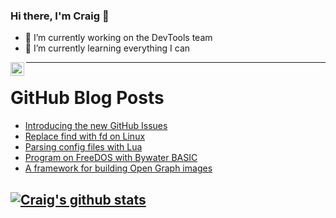 ### Hi there, I'm Craig 👋

<!--
**CraigTeelFugro/CraigTeelFugro** is a ✨ _special_ ✨ repository because its `README.md` (this file) appears on your GitHub profile.

Here are some ideas to get you started:
-->

- 🔭 I’m currently working on the DevTools team
- 🌱 I’m currently learning everything I can

[<img align="left" alt="Craig Teel | LinkedIn" width="22px" src="https://cdn.jsdelivr.net/npm/simple-icons@v3/icons/linkedin.svg" />][linkedin]

---

# GitHub Blog Posts

<!-- BLOG-POST-LIST:START -->
- [Introducing the new GitHub Issues](https://github.blog/2021-06-23-introducing-new-github-issues/)
- [Replace find with fd on Linux](https://opensource.com/article/21/6/fd-linux)
- [Parsing config files with Lua](https://opensource.com/article/21/6/parsing-config-files-lua)
- [Program on FreeDOS with Bywater BASIC](https://opensource.com/article/21/6/freedos-bywater-basic)
- [A framework for building Open Graph images](https://github.blog/2021-06-22-framework-building-open-graph-images/)
<!-- BLOG-POST-LIST:END -->

## [![Craig's github stats](https://github-readme-stats.vercel.app/api?username=craigteelfugro)](https://github.com/anuraghazra/github-readme-stats)


[linkedin]: https://linkedin.com/in/craig-teel-b8786771
